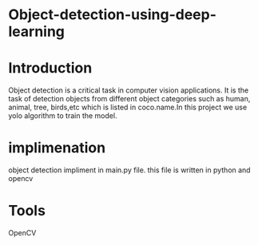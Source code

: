 # Object-detection-using-deep-learning
# Introduction
Object detection is a critical task in computer vision applications. It is the task of detection objects from different object categories such as human, animal, tree, birds,etc which is listed in coco.name.In this project we use yolo algorithm to train the model.
# implimenation
object detection impliment in  main.py file. this file is written in python and opencv  
# Tools
OpenCV
